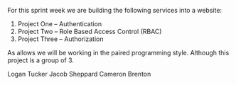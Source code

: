 For this sprint week we are building the following services into a website:

1.	Project One – Authentication
2.	Project Two – Role Based Access Control (RBAC)
3.	Project Three – Authorization

As allows we will be working in the paired programming style. Although this project is a group of 3.

Logan Tucker
Jacob Sheppard
Cameron Brenton